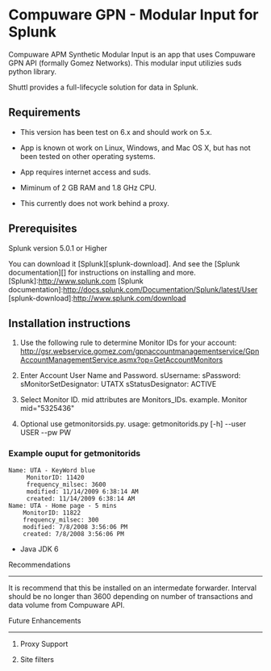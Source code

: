 Compuware GPN - Modular Input for Splunk
=================

Compuware APM Synthetic Modular Input is an app that uses Compuware GPN API (formally Gomez Networks). 
This modular input utilizies suds python library.

Shuttl provides a full-lifecycle solution for data in Splunk.


Requirements
---------

* This version has been test on 6.x and should work on 5.x.

* App is known ot work on Linux, Windows, and Mac OS X, but has not been
 tested on other operating systems.

* App requires internet access and suds.

* Miminum of 2 GB RAM and 1.8 GHz CPU.

* This currently does not work behind a proxy.


Prerequisites
-------------

Splunk version 5.0.1 or Higher

You can download it [Splunk][splunk-download].  And see the [Splunk documentation][] for instructions on installing and more.
[Splunk]:http://www.splunk.com
[Splunk documentation]:http://docs.splunk.com/Documentation/Splunk/latest/User
[splunk-download]:http://www.splunk.com/download

Installation instructions
-------------------------

1) Use the following rule to determine Monitor IDs for your account: http://gsr.webservice.gomez.com/gpnaccountmanagementservice/GpnAccountManagementService.asmx?op=GetAccountMonitors

2) Enter Account User Name and Password. sUsername: sPassword: sMonitorSetDesignator: UTATX sStatusDesignator: ACTIVE

3) Select Monitor ID. mid attributes are Monitors_IDs. example. Monitor mid="5325436"

4) Optional use getmonitorsids.py. usage: getmonitorids.py [-h] --user USER --pw PW

### Example ouput for getmonitorids

    Name: UTA - KeyWord blue
         MonitorID: 11420
         frequency_milsec: 3600
         modified: 11/14/2009 6:38:14 AM
         created: 11/14/2009 6:38:14 AM
    Name: UTA - Home page - 5 mins
        MonitorID: 11822
        frequency_milsec: 300
        modified: 7/8/2008 3:56:06 PM
        created: 7/8/2008 3:56:06 PM

* Java JDK 6

Recommendations
_______________

It is recommend that this be installed on an intermedate forwarder.
Interval should be no longer than 3600 depending on number of transactions and data volume from Compuware API.

Future Enhancements
___________________

1) Proxy Support

2) Site filters
